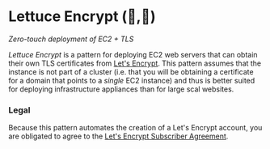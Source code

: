 # Lettuce Encrypt (🥬,🔐)
*Zero-touch deployment of EC2 + TLS*

*Lettuce Encrypt* is a pattern for deploying EC2 web servers that can obtain
their own TLS certificates from [Let's Encrypt](https://letsencrypt.org). This
pattern assumes that the instance is not part of a cluster (i.e. that you will
be obtaining a certificate for a domain that points to a *single* EC2 instance)
and thus is better suited for deploying infrastructure appliances than for large
scal websites.

### Legal
Because this pattern automates the creation of a Let's Encrypt account, you are
obligated to agree to the [Let's Encrypt Subscriber Agreement][1].

[1]: https://letsencrypt.org/documents/LE-SA-v1.2-November-15-2017.pdf
